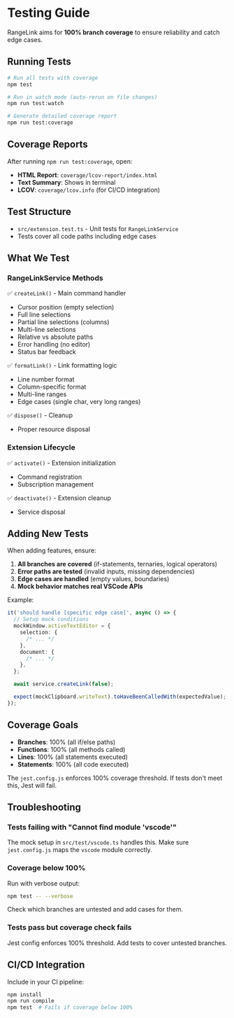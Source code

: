 # Testing Guide

RangeLink aims for **100% branch coverage** to ensure reliability and catch edge cases.

## Running Tests

```bash
# Run all tests with coverage
npm test

# Run in watch mode (auto-rerun on file changes)
npm run test:watch

# Generate detailed coverage report
npm run test:coverage
```

## Coverage Reports

After running `npm run test:coverage`, open:

- **HTML Report**: `coverage/lcov-report/index.html`
- **Text Summary**: Shows in terminal
- **LCOV**: `coverage/lcov.info` (for CI/CD integration)

## Test Structure

- `src/extension.test.ts` - Unit tests for `RangeLinkService`
- Tests cover all code paths including edge cases

## What We Test

### RangeLinkService Methods

✅ `createLink()` - Main command handler

- Cursor position (empty selection)
- Full line selections
- Partial line selections (columns)
- Multi-line selections
- Relative vs absolute paths
- Error handling (no editor)
- Status bar feedback

✅ `formatLink()` - Link formatting logic

- Line number format
- Column-specific format
- Multi-line ranges
- Edge cases (single char, very long ranges)

✅ `dispose()` - Cleanup

- Proper resource disposal

### Extension Lifecycle

✅ `activate()` - Extension initialization

- Command registration
- Subscription management

✅ `deactivate()` - Extension cleanup

- Service disposal

## Adding New Tests

When adding features, ensure:

1. **All branches are covered** (if-statements, ternaries, logical operators)
2. **Error paths are tested** (invalid inputs, missing dependencies)
3. **Edge cases are handled** (empty values, boundaries)
4. **Mock behavior matches real VSCode APIs**

Example:

```typescript
it('should handle [specific edge case]', async () => {
  // Setup mock conditions
  mockWindow.activeTextEditor = {
    selection: {
      /* ... */
    },
    document: {
      /* ... */
    },
  };

  await service.createLink(false);

  expect(mockClipboard.writeText).toHaveBeenCalledWith(expectedValue);
});
```

## Coverage Goals

- **Branches**: 100% (all if/else paths)
- **Functions**: 100% (all methods called)
- **Lines**: 100% (all statements executed)
- **Statements**: 100% (all code executed)

The `jest.config.js` enforces 100% coverage threshold. If tests don't meet this, Jest will fail.

## Troubleshooting

### Tests failing with "Cannot find module 'vscode'"

The mock setup in `src/test/vscode.ts` handles this. Make sure `jest.config.js` maps the `vscode` module correctly.

### Coverage below 100%

Run with verbose output:

```bash
npm test -- --verbose
```

Check which branches are untested and add cases for them.

### Tests pass but coverage check fails

Jest config enforces 100% threshold. Add tests to cover untested branches.

## CI/CD Integration

Include in your CI pipeline:

```bash
npm install
npm run compile
npm test  # Fails if coverage below 100%
```

